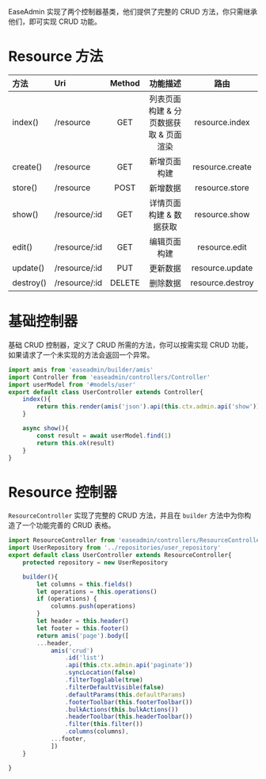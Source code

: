 EaseAdmin 实现了两个控制器基类，他们提供了完整的 CRUD 方法，你只需继承他们，即可实现 CRUD 功能。

# Resource 方法

|     方法      |    Uri    |    Method    |    功能描述    |    路由    |
| :---------- | :----------------- | :--------------: | :--------------: | :--------------: |
| index() | /resource | GET | 列表页面构建 & 分页数据获取 & 页面渲染 | resource.index |
| create() | /resource | GET | 新增页面构建 | resource.create |
| store() | /resource | POST  | 新增数据 | resource.store |
| show() | /resource/:id | GET  | 详情页面构建 & 数据获取 | resource.show |
| edit() | /resource/:id | GET  | 编辑页面构建 | resource.edit |
| update() | /resource/:id | PUT  | 更新数据 | resource.update |
| destroy() | /resource/:id | DELETE  | 删除数据 | resource.destroy |

# 基础控制器

基础 CRUD 控制器，定义了 CRUD 所需的方法，你可以按需实现 CRUD 功能，如果请求了一个未实现的方法会返回一个异常。

```typescript
import amis from 'easeadmin/builder/amis'
import Controller from 'easeadmin/controllers/Controller'
import userModel from '#models/user'
export default class UserController extends Controller{
    index(){
        return this.render(amis('json').api(this.ctx.admin.api('show')),{title:"User"})
    }

    async show(){
        const result = await userModel.find(1)
        return this.ok(result)
    }
}
```

# Resource 控制器
`ResourceController` 实现了完整的 CRUD 方法，并且在 `builder` 方法中为你构造了一个功能完善的 CRUD 表格。

```typescript
import ResourceController from 'easeadmin/controllers/ResourceController'
import UserRepository from '../repositories/user_repository'
export default class UserController extends ResourceController{
    protected repository = new UserRepository

    builder(){
        let columns = this.fields()
        let operations = this.operations()
        if (operations) {
            columns.push(operations)
        }
        let header = this.header()
        let footer = this.footer()
        return amis('page').body([
        ...header,
            amis('crud')
                .id('list')
                .api(this.ctx.admin.api('paginate'))
                .syncLocation(false)
                .filterTogglable(true)
                .filterDefaultVisible(false)
                .defaultParams(this.defaultParams)
                .footerToolbar(this.footerToolbar())
                .bulkActions(this.bulkActions())
                .headerToolbar(this.headerToolbar())
                .filter(this.filter())
                .columns(columns),
            ...footer,
            ])
    }

}
```
